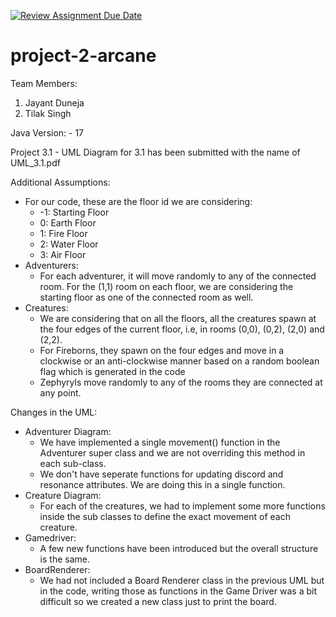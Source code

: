 [![Review Assignment Due Date](https://classroom.github.com/assets/deadline-readme-button-24ddc0f5d75046c5622901739e7c5dd533143b0c8e959d652212380cedb1ea36.svg)](https://classroom.github.com/a/0UBO3sfV)
# project-2-arcane

Team Members:
1. Jayant Duneja
2. Tilak Singh

Java Version: - 17

Project 3.1 - UML Diagram for 3.1 has been submitted with the name of UML_3.1.pdf

Additional Assumptions:
 - For our code, these are the floor id we are considering:
   - -1: Starting Floor
   - 0: Earth Floor
   - 1: Fire Floor
   - 2: Water Floor
   - 3: Air Floor
 - Adventurers:
   - For each adventurer, it will move randomly to any of the connected room. For the (1,1) room on each floor, 
     we are considering the starting floor as one of the connected room as well.
 - Creatures:
   - We are considering that on all the floors, all the creatures spawn at the four edges of the current floor, 
     i.e, in rooms (0,0), (0,2), (2,0) and (2,2).
   - For Fireborns, they spawn on the four edges and move in a clockwise or an anti-clockwise manner based on a 
     random boolean flag which is generated in the code
   - Zephyryls move randomly to any of the rooms they are connected at any point.
 
Changes in the UML:
 - Adventurer Diagram:
   - We have implemented a single movement() function in the Adventurer super class and we are not overriding 
     this method in each sub-class.
   - We don't have seperate functions for updating discord and resonance attributes. We are doing this in a single function.
 - Creature Diagram:
   - For each of the creatures, we had to implement some more functions inside the sub classes to define the 
     exact movement of each creature.
 - Gamedriver:
   - A few new functions have been introduced but the overall structure is the same.
 - BoardRenderer:
   - We had not included a Board Renderer class in the previous UML but in the code, writing those as functions
     in the Game Driver was a bit difficult so we created a new class just to print the board.
